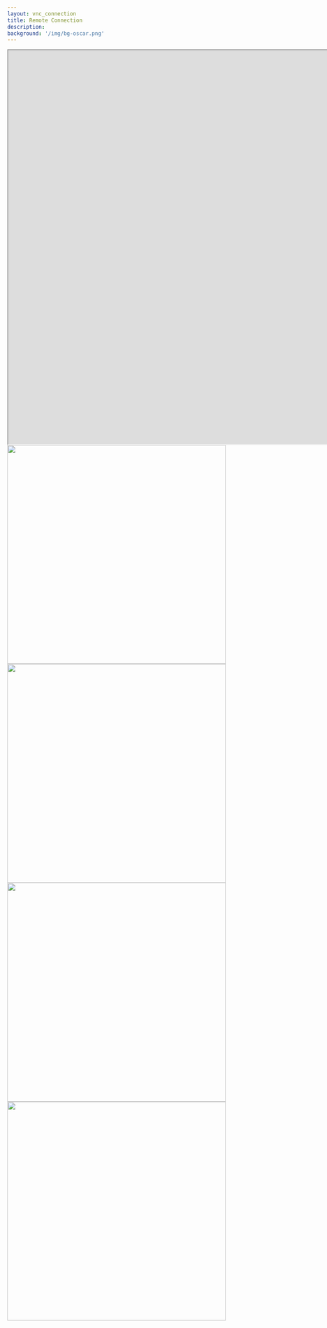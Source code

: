 ```yaml
---
layout: vnc_connection
title: Remote Connection
description: 
background: '/img/bg-oscar.png'
---
```

<!-- Overwrites the styling so that vnc window can be positioned properly -->
<!--
<head>
   <meta http-equiv="Content-Security-Policy" content="upgrade-insecure-requests"> 
  



</head>
-->


<style>

.page-heading {
  padding: 75px 0 !important;

}
.container{
  
}
.container2{
  margin:auto !important;
  width: 100%;
  max-width: 2440px;
}


</style>


<div class="container2">

<iframe src="https://147.46.174.56:6081/" height="900" width="2000" title="vnc_session"></iframe>



    
  <div class="column">
    <img src="http://oscar:rubis301@147.46.215.251:8885/ISAPI/Streaming/channels/102/httpPreview/" style="width:500px">   
  </div>
  <div class="column">
    <img src="http://oscar:rubis301@147.46.215.251:8886/ISAPI/Streaming/channels/102/httpPreview/" style="width:500px">
  </div>
  <div class="column">
    <img src="http://oscar:rubis301@147.46.215.251:8887/ISAPI/Streaming/channels/102/httpPreview/" style="width:500px">
  </div>
  <div class="column">
    <img src="http://oscar:rubis301@147.46.215.251:8888/ISAPI/Streaming/channels/102/httpPreview/" style="width:500px">
  </div>
  
  
  <!--
  <img src="http://oscar:rubis301@147.46.215.167:8885/ISAPI/Streaming/channels/102/httpPreview/" style="width:225px">
  -->
  
</div>


<!--

<iframe src="http://localhost:3000?url=https://example.com/"></iframe>

<img src="http://oscar:rubis301@147.46.215.251:8885/ISAPI/Streaming/channels/102/httpPreview/" width="100%"  height="500px">
<img src="http://oscar:rubis301@147.46.215.251:8886/ISAPI/Streaming/channels/102/httpPreview/" width="100%"  height="500px">
<img src="http://147.46.215.251:8884/ISAPI/Streaming/channels/102/httpPreview/" width="100%"  height="500px">
<img src="http://192.168.0.120:80/ISAPI/Streaming/channels/102/httpPreview/" width="100%"  height="500px">
<img src="http://192.168.0.122:80/ISAPI/Streaming/channels/102/httpPreview/" width="100%"  height="500px">
C310 streams MJPEG
<img src="http://[PUT IP ADDRESS / LOG-IN INFO HERE]?action=stream" width="100%"  height="500px">     -->   
